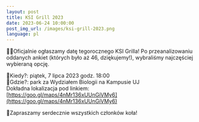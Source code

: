 ```yaml
---
layout:	post
title: KSI Grill 2023
date: 2023-06-24 10:00:00
post_img_url: /images/ksi-grill-2023.png
language: pl
---
```

👨‍🍳Oficjalnie ogłaszamy datę tegorocznego KSI Grilla! Po przeanalizowaniu oddanych ankiet (których było aż 46, dziękujemy!), wybraliśmy najczęściej wybieraną opcję.

📆Kiedy?: piątek, 7 lipca 2023 godz. 18:00  
📍Gdzie?: park za Wydziałem Biologii na Kampusie UJ  
Dokładna lokalizacja pod linkiem: [https://goo.gl/maps/4nMr136xUUnGiVMy6](https://goo.gl/maps/4nMr136xUUnGiVMy6)

🤗Zapraszamy serdecznie wszystkich członków koła! 
